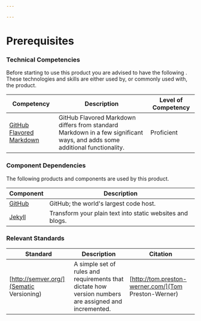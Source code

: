 ```yaml
---

---
```


# Prerequisites

### Technical Competencies

Before starting to use this product you are advised to have the following . These technologies and skills are either used by, or commonly used with, the product.

Competency | Description | Level of Competency
---------- | ----------- | -------------------
[GitHub Flavored Markdown](https://help.github.com/articles/github-flavored-markdown/) | GitHub Flavored Markdown differs from standard Markdown in a few significant ways, and adds some additional functionality. | Proficient

### Component Dependencies

The following products and components are used by this product.

Component | Description 
--------- | ----------- 
[GitHub](https://www.github.com/) | GitHub; the world's largest code host.
[Jekyll](http://jekyllrb.com/) | Transform your plain text into static websites and blogs.

### Relevant Standards

Standard | Description | Citation
-------- | ----------- | --------
[http://semver.org/](Sematic Versioning) | A simple set of rules and requirements that dictate how version numbers are assigned and incremented. | [http://tom.preston-werner.com/](Tom Preston-Werner)